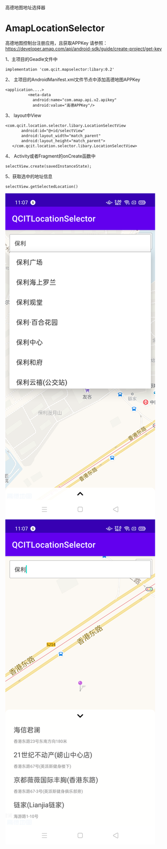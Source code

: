 高德地图地址选择器

# AmapLocationSelector
高德地图控制台注册应用，且获取APPKey
请参照：https://developer.amap.com/api/android-sdk/guide/create-project/get-key


1、主项目的Geadle文件中
```
implementation 'com.qcit.mapselector:libary:0.2'
```

2、
主项目的AndroidManifest.xml文件<Application>节点中添加高德地图APPKey
```
<application....>
          <meta-data
            android:name="com.amap.api.v2.apikey"
            android:value="高德APPKey"/>
```
            
 3、
 layout中View
 ```
 <com.qcit.location.selector.libary.LocationSelectView
        android:id="@+id/selectView"
        android:layout_width="match_parent"
        android:layout_height="match_parent">
    </com.qcit.location.selector.libary.LocationSelectView>
```
 4、
 Activity或者Fragment的onCreate函数中
 ```
 selectView.create(savedInstanceState);
 ```
 
 5、获取选中的地址信息
 ```
 selectView.getSelectedLocation()
 ```


![](https://github.com/15563988825/AmapLocationSelector/blob/master/screenShot/device-2021-03-05-110729.png)
![](https://github.com/15563988825/AmapLocationSelector/blob/master/screenShot/device-2021-03-05-110806.png)
